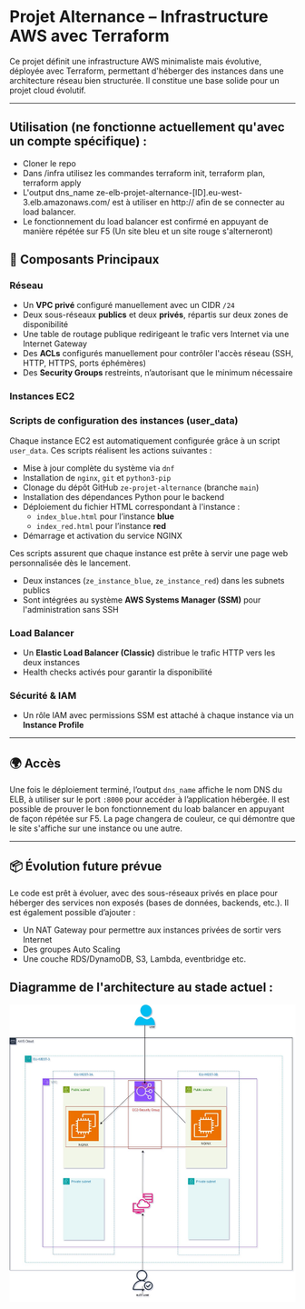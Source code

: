 # Projet Alternance – Infrastructure AWS avec Terraform

Ce projet définit une infrastructure AWS minimaliste mais évolutive, déployée avec Terraform, permettant d'héberger des instances dans une architecture réseau bien structurée. Il constitue une base solide pour un projet cloud évolutif.

---

## Utilisation (ne fonctionne actuellement qu'avec un compte spécifique) :
- Cloner le repo
- Dans /infra utilisez les commandes terraform init, terraform plan, terraform apply
- L'output dns_name ze-elb-projet-alternance-[ID].eu-west-3.elb.amazonaws.com/ est à utiliser en http:// afin de se connecter au load balancer.
- Le fonctionnement du load balancer est confirmé en appuyant de manière répétée sur F5 (Un site bleu et un site rouge s'alterneront)

## 🔧 Composants Principaux

### Réseau
- Un **VPC privé** configuré manuellement avec un CIDR `/24`
- Deux sous-réseaux **publics** et deux **privés**, répartis sur deux zones de disponibilité
- Une table de routage publique redirigeant le trafic vers Internet via une Internet Gateway
- Des **ACLs** configurés manuellement pour contrôler l'accès réseau (SSH, HTTP, HTTPS, ports éphémères)
- Des **Security Groups** restreints, n’autorisant que le minimum nécessaire

### Instances EC2
### Scripts de configuration des instances (user_data)

Chaque instance EC2 est automatiquement configurée grâce à un script `user_data`. Ces scripts réalisent les actions suivantes :

- Mise à jour complète du système via `dnf`
- Installation de `nginx`, `git` et `python3-pip`
- Clonage du dépôt GitHub `ze-projet-alternance` (branche `main`)
- Installation des dépendances Python pour le backend
- Déploiement du fichier HTML correspondant à l'instance :
  - `index_blue.html` pour l’instance **blue**
  - `index_red.html` pour l’instance **red**
- Démarrage et activation du service NGINX

Ces scripts assurent que chaque instance est prête à servir une page web personnalisée dès le lancement.
- Deux instances (`ze_instance_blue`, `ze_instance_red`) dans les subnets publics
- Sont intégrées au système **AWS Systems Manager (SSM)** pour l'administration sans SSH

### Load Balancer
- Un **Elastic Load Balancer (Classic)** distribue le trafic HTTP vers les deux instances
- Health checks activés pour garantir la disponibilité

### Sécurité & IAM
- Un rôle IAM avec permissions SSM est attaché à chaque instance via un **Instance Profile**

---

## 🌍 Accès
Une fois le déploiement terminé, l’output `dns_name` affiche le nom DNS du ELB, à utiliser sur le port `:8000` pour accéder à l’application hébergée.
Il est possible de prouver le bon fonctionnement du loab balancer en appuyant de façon répétée sur F5.
La page changera de couleur, ce qui démontre que le site s'affiche sur une instance ou une autre.

---

## 📦 Évolution future prévue
Le code est prêt à évoluer, avec des sous-réseaux privés en place pour héberger des services non exposés (bases de données, backends, etc.). Il est également possible d’ajouter :
- Un NAT Gateway pour permettre aux instances privées de sortir vers Internet
- Des groupes Auto Scaling
- Une couche RDS/DynamoDB, S3, Lambda, eventbridge etc.

## Diagramme de l'architecture au stade actuel :
![alt text](https://github.com/Zelos77/ze-projet-alternance/blob/main/infra/diagramme.jpg?raw=true)
